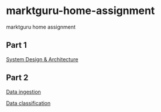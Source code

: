 # marktguru-home-assignment
marktguru home assignment

## Part 1

[System Design & Architecture](docs/system_design_and_architecture.md)

## Part 2

[Data ingestion](notebooks/data_ingestion.ipynb)

[Data classification](notebooks/data_classification.ipynb)
